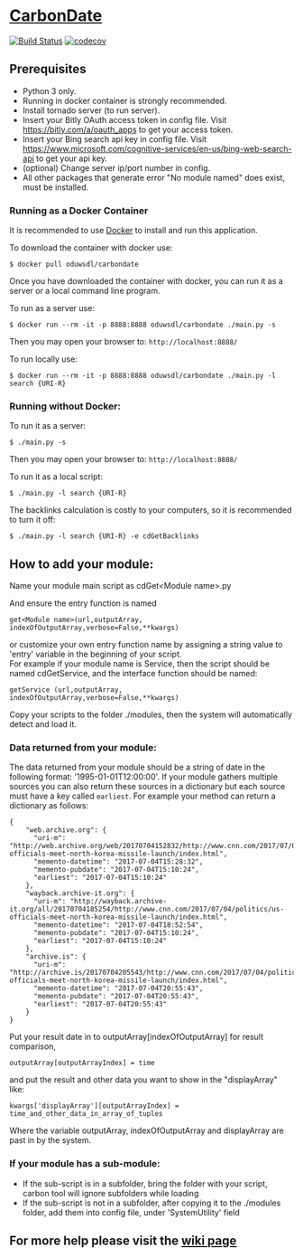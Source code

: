 # [CarbonDate](http://carbondate.cs.odu.edu)

[![Build Status](https://travis-ci.org/grantat/CarbonDate.svg?branch=master)](https://travis-ci.org/grantat/CarbonDate)
[![codecov](https://codecov.io/gh/grantat/CarbonDate/branch/master/graph/badge.svg)](https://codecov.io/gh/grantat/CarbonDate)

## Prerequisites
* Python 3 only.
* Running in docker container is strongly recommended.
* Install tornado server (to run server).
* Insert your Bitly OAuth access token in config file. Visit https://bitly.com/a/oauth_apps to get your access token.
* Insert your Bing search api key in config file. Visit https://www.microsoft.com/cognitive-services/en-us/bing-web-search-api to get your api key.
* (optional) Change server ip/port number in config.
* All other packages that generate error "No module named" does exist, must be installed.

### Running as a Docker Container

It is recommended to use [Docker](https://www.docker.com/) to install and run this application.

To download the container with docker use:
```
$ docker pull oduwsdl/carbondate
```

Once you have downloaded the container with docker, you can run it as a server or a local command line program.

To run as a server use:
```
$ docker run --rm -it -p 8888:8888 oduwsdl/carbondate ./main.py -s
```
Then you may open your browser to: `http://localhost:8888/`

To run locally use:
```
$ docker run --rm -it -p 8888:8888 oduwsdl/carbondate ./main.py -l search {URI-R}
```

### Running without Docker:

To run it as a server:

```
$ ./main.py -s
```
Then you may open your browser to: `http://localhost:8888/`

To run it as a local script:

```
$ ./main.py -l search {URI-R}
```

The backlinks calculation is costly to your computers, so it is recommended to turn it off:

```
$ ./main.py -l search {URI-R} -e cdGetBacklinks
```

## How to add your module:

Name your module main script as cdGet\<Module name\>.py

And ensure the entry function is named  
```
get<Module name>(url,outputArray, indexOfOutputArray,verbose=False,**kwargs)  
```
or customize your own entry function name by assigning a string value to 'entry' variable in the beginning of your script.  
For example if your module name is Service, then the script should be named cdGetService, and the interface function should be named:

```
getService (url,outputArray, indexOfOutputArray,verbose=False,**kwargs)  
```

Copy your scripts to the folder ./modules, then the system will automatically detect and load it.

### Data returned from your module:

The data returned from your module should be a string of date in the following format: '1995-01-01T12:00:00'.
If your module gathers multiple sources you can also return these sources in a dictionary but each source must have a key
called `earliest`. For example your method can return a dictionary as follows:

```
{
    "web.archive.org": {
      "uri-m": "http://web.archive.org/web/20170704152832/http://www.cnn.com/2017/07/04/politics/us-officials-meet-north-korea-missile-launch/index.html",
      "memento-datetime": "2017-07-04T15:28:32",
      "memento-pubdate": "2017-07-04T15:10:24",
      "earliest": "2017-07-04T15:10:24"
    },
    "wayback.archive-it.org": {
      "uri-m": "http://wayback.archive-it.org/all/20170704185254/http://www.cnn.com/2017/07/04/politics/us-officials-meet-north-korea-missile-launch/index.html",
      "memento-datetime": "2017-07-04T18:52:54",
      "memento-pubdate": "2017-07-04T15:10:24",
      "earliest": "2017-07-04T15:10:24"
    },
    "archive.is": {
      "uri-m": "http://archive.is/20170704205543/http://www.cnn.com/2017/07/04/politics/us-officials-meet-north-korea-missile-launch/index.html",
      "memento-datetime": "2017-07-04T20:55:43",
      "memento-pubdate": "2017-07-04T20:55:43",
      "earliest": "2017-07-04T20:55:43"
    }
}
```

Put your result date in to outputArray\[indexOfOutputArray\] for result comparison,  

```
outputArray[outputArrayIndex] = time
```

and put the result and other data you want to show in the "displayArray" like:  
```
kwargs['displayArray'][outputArrayIndex] = time_and_other_data_in_array_of_tuples
```

Where the variable outputArray, indexOfOutputArray and displayArray are past in by the system.  

### If your module has a sub-module:

* If the sub-script is in a subfolder, bring the folder with your script, carbon tool will ignore subfolders while loading
* If the sub-script is not in a subfolder, after copying it to the ./modules folder, add them into config file, under 'SystemUtility' field

## For more help please visit the [wiki page](https://github.com/DarkAngelZT/CarbonDate/wiki)
